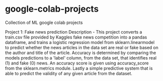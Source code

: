 # google-colab-projects
Collection of ML google colab projects 

Project 1: Fake news prediction
Description - This project converts a train.csv file provided by Kaggles fake news competition into a pandas dataframe, and trains a logistic regression
              model from sklearn.linearmodel to predict whether the news articles in the data set are real or fake based on the author and title of the 
              article. Accuracy is determined by comparing the models predictions to a 'label' column, from the data set, that identifies real (1) and fake 
              (0) news. An accuracy score is given using accuracy_score from the sklearn.metrics module. Lastly a simple predictive system that is able to 
              predict the validity of any given article from the dataset.

 
